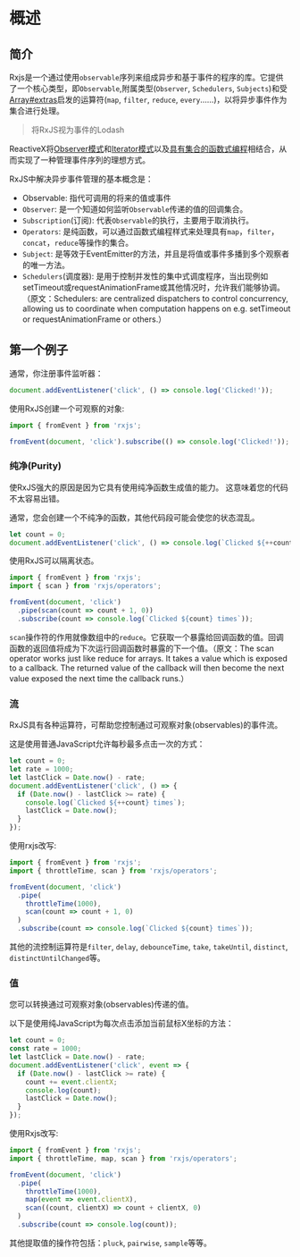 # 概述

## 简介

Rxjs是一个通过使用`observable`序列来组成异步和基于事件的程序的库。它提供了一个核心类型，即`Observable`,附属类型(`Observer`, `Schedulers`, `Subjects`)和受[Array#extras](#)启发的运算符(`map`, `filter`, `reduce`, `every`……)，以将异步事件作为集合进行处理。

> 将RxJS视为事件的Lodash

ReactiveX将[Observer模式](#)和[Iterator模式](#)以及[具有集合的函数式编程](#)相结合，从而实现了一种管理事件序列的理想方式。

RxJS中解决异步事件管理的基本概念是：

- Observable: 指代可调用的将来的值或事件
- `Observer`: 是一个知道如何监听`Observable`传递的值的回调集合。
- `Subscription`(订阅): 代表`Observable`的执行，主要用于取消执行。
- `Operators`: 是纯函数，可以通过函数式编程样式来处理具有`map`，`filter`，`concat`，`reduce`等操作的集合。
- `Subject`: 是等效于EventEmitter的方法，并且是将值或事件多播到多个观察者的唯一方法。
- `Schedulers`(调度器): 是用于控制并发性的集中式调度程序，当出现例如 setTimeout或requestAnimationFrame或其他情况时，允许我们能够协调。（原文：Schedulers: are centralized dispatchers to control concurrency, allowing us to coordinate when computation happens on e.g. setTimeout or requestAnimationFrame or others.）

## 第一个例子

通常，你注册事件监听器：

```js
document.addEventListener('click', () => console.log('Clicked!'));
```

使用RxJS创建一个可观察的对象:

```ts
import { fromEvent } from 'rxjs';

fromEvent(document, 'click').subscribe(() => console.log('Clicked!'));
```

### 纯净(Purity)

使RxJS强大的原因是因为它具有使用纯净函数生成值的能力。 这意味着您的代码不太容易出错。

通常，您会创建一个不纯净的函数，其他代码段可能会使您的状态混乱。

```ts
let count = 0;
document.addEventListener('click', () => console.log(`Clicked ${++count} times`));
```

使用RxJS可以隔离状态。

```ts
import { fromEvent } from 'rxjs';
import { scan } from 'rxjs/operators';

fromEvent(document, 'click')
  .pipe(scan(count => count + 1, 0))
  .subscribe(count => console.log(`Clicked ${count} times`));
```

`scan`操作符的作用就像数组中的`reduce`。它获取一个暴露给回调函数的值。回调函数的返回值将成为下次运行回调函数时暴露的下一个值。（原文：The scan operator works just like reduce for arrays. It takes a value which is exposed to a callback. The returned value of the callback will then become the next value exposed the next time the callback runs.）

### 流

RxJS具有各种运算符，可帮助您控制通过可观察对象(observables)的事件流。

这是使用普通JavaScript允许每秒最多点击一次的方式：

```ts
let count = 0;
let rate = 1000;
let lastClick = Date.now() - rate;
document.addEventListener('click', () => {
  if (Date.now() - lastClick >= rate) {
    console.log(`Clicked ${++count} times`);
    lastClick = Date.now();
  }
});
```

使用rxjs改写:

```ts
import { fromEvent } from 'rxjs';
import { throttleTime, scan } from 'rxjs/operators';

fromEvent(document, 'click')
  .pipe(
    throttleTime(1000),
    scan(count => count + 1, 0)
  )
  .subscribe(count => console.log(`Clicked ${count} times`));
```

其他的流控制运算符是`filter`, `delay`, `debounceTime`, `take`, `takeUntil`, `distinct`, `distinctUntilChanged`等。

### 值

您可以转换通过可观察对象(observables)传递的值。

以下是使用纯JavaScript为每次点击添加当前鼠标X坐标的方法：

```ts
let count = 0;
const rate = 1000;
let lastClick = Date.now() - rate;
document.addEventListener('click', event => {
  if (Date.now() - lastClick >= rate) {
    count += event.clientX;
    console.log(count);
    lastClick = Date.now();
  }
});
```

使用Rxjs改写:

```ts
import { fromEvent } from 'rxjs';
import { throttleTime, map, scan } from 'rxjs/operators';

fromEvent(document, 'click')
  .pipe(
    throttleTime(1000),
    map(event => event.clientX),
    scan((count, clientX) => count + clientX, 0)
  )
  .subscribe(count => console.log(count));
```

其他提取值的操作符包括：`pluck`, `pairwise`, `sample`等等。

